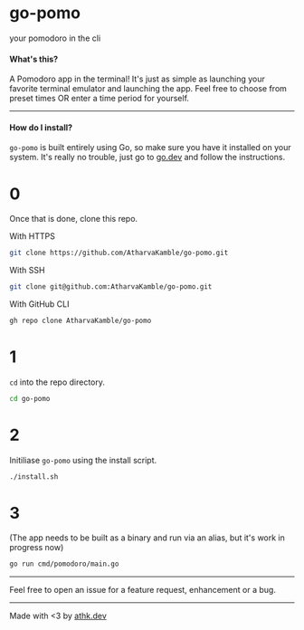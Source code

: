 # go-pomo

your pomodoro in the cli


#### What's this?

A Pomodoro app in the terminal! It's just as simple as launching your favorite terminal emulator and launching the app. Feel free to choose from preset times OR enter a time period for yourself. 

___
#### How do I install?

`go-pomo` is built entirely using Go, so make sure you have it installed on your system. It's really no trouble, just go to [go.dev](https://go.dev) and follow the instructions.

# 0
Once that is done, clone this repo.

With HTTPS
```bash
git clone https://github.com/AtharvaKamble/go-pomo.git
```

With SSH
```bash
git clone git@github.com:AtharvaKamble/go-pomo.git
```

With GitHub CLI
```bash
gh repo clone AtharvaKamble/go-pomo
```

# 1
`cd` into the repo directory.

```bash
cd go-pomo
```

# 2
Initiliase `go-pomo` using the install script.

```bash
./install.sh
```

# 3
(The app needs to be built as a binary and run via an alias, but it's work in progress now)
```bash
go run cmd/pomodoro/main.go
```


___

Feel free to open an issue for a feature request, enhancement or a bug.
___
Made with <3 by [athk.dev](https://athk.dev)
